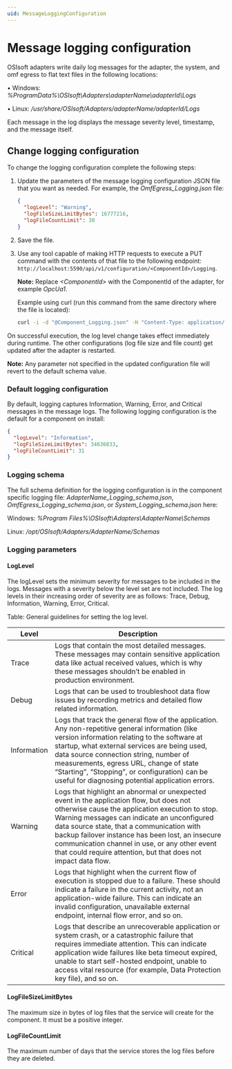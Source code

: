 ```yaml
---
uid: MessageLoggingConfiguration
---
```


# Message logging configuration

OSIsoft adapters write daily log messages for the adapter, the system, and omf egress to flat text files in the following locations:

• Windows: *%ProgramData%\OSIsoft\Adapters\adapterName\adapterId\Logs*

• Linux: */usr/share/OSIsoft/Adapters/adapterName/adapterId/Logs*

Each message in the log displays the message severity level, timestamp, and the message itself.

## Change logging configuration

To change the logging configuration complete the following steps: 

1. Update the parameters of the message logging configuration JSON file that you want as needed. For example, the _OmfEgress_Logging.json_ file:

    ```json
    {
      "logLevel": "Warning",
      "logFileSizeLimitBytes": 16777216,
      "logFileCountLimit": 30   
    }
    ```
2. Save the file.

3. Use any tool capable of making HTTP requests to execute a PUT command with the contents of that file to the following endpoint: `http://localhost:5590/api/v1/configuration/<ComponentId>/Logging`.

    **Note:**  Replace _&lt;ComponentId&gt;_ with the ComponentId of the adapter, for example _OpcUa1_.

    Example using curl (run this command from the same directory where the file is located):

    ```bash
    curl -i -d "@Component_Logging.json" -H "Content-Type: application/json" -X PUT http://localhost:5590/api/v1/configuration/<ComponentId>/Logging
    ```



On successful execution, the log level change takes effect immediately during runtime. The other configurations (log file size and file count) get updated after the adapter is restarted. 

**Note:**  Any parameter not specified in the updated configuration file will revert to the default schema value.


### Default logging configuration

By default, logging captures Information, Warning, Error, and Critical messages in the message logs.
The following logging configuration is the default for a component on install:

```json
{
  "logLevel": "Information",
  "logFileSizeLimitBytes": 34636833,
  "logFileCountLimit": 31   
}
```

### Logging schema

The full schema definition for the logging configuration is in the component specific logging file: _AdapterName_Logging_schema.json_, _OmfEgress_Logging_schema.json_, or _System_Logging_schema.json_ here:

Windows: *%Program Files%\OSIsoft\Adapters\AdapterName\Schemas*

Linux: */opt/OSIsoft/Adapters/AdapterName/Schemas*

### Logging parameters

#### LogLevel

The logLevel sets the minimum severity for messages to be included in the logs. Messages with a severity below the level set are not included. The log levels in their increasing order of severity are as follows: Trace, Debug, Information, Warning, Error, Critical.

Table: General guidelines for setting the log level.

| **Level**                | **Description**|
|--------------------------|-----------|
|Trace         | Logs that contain the most detailed messages. These messages may contain sensitive application data like actual received values, which is why these messages shouldn’t be enabled in production environment. |
| Debug | Logs that can be used to troubleshoot data flow issues by recording metrics and detailed flow related information. |
| Information | Logs that track the general flow of the application. Any non-repetitive general information (like version information relating to the software at startup, what external services are being used, data source connection string, number of measurements, egress URL, change of state “Starting”, “Stopping”, or configuration) can be useful for diagnosing potential application errors.  |
| Warning | Logs that highlight an abnormal or unexpected event in the application flow, but does not otherwise cause the application execution to stop. Warning messages can indicate an unconfigured data source state, that a communication with backup failover instance has been lost, an insecure communication channel in use, or any other event that could require attention, but that does not impact data flow. |
| Error | Logs that highlight when the current flow of execution is stopped due to a failure. These should indicate a failure in the current activity, not an application-wide failure. This can indicate an invalid configuration, unavailable external endpoint, internal flow error, and so on.|
| Critical | Logs that describe an unrecoverable application or system crash, or a catastrophic failure that requires immediate attention. This can indicate application wide failures like beta timeout expired, unable to start self-hosted endpoint, unable to access vital resource (for example, Data Protection key file), and so on. |

#### LogFileSizeLimitBytes

The maximum size in bytes of log files that the service will create for the component. It must be a positive integer.


#### LogFileCountLimit

The maximum number of days that the service stores the log files before they are deleted. 

